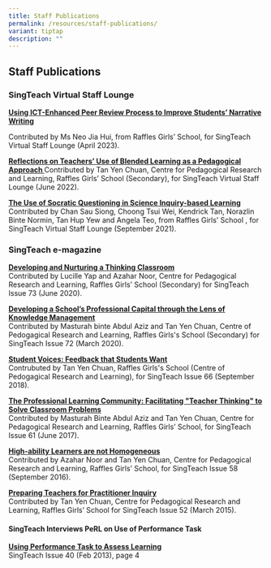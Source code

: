 ```yaml
---
title: Staff Publications
permalink: /resources/staff-publications/
variant: tiptap
description: ""
---
```

<h2>Staff Publications</h2><h3>SingTeach Virtual Staff Lounge</h3><p><strong><a href="https://singteach.nie.edu.sg/2023/04/13/using-ict-enhanced-peer-review-process-to-improve-students-narrative-writing/" rel="noopener noreferrer nofollow" target="_blank">Using ICT-Enhanced Peer Review Process to Improve Students’ Narrative Writing </a></strong></p><p>Contributed by Ms Neo Jia Hui, from Raffles Girls’ School, for SingTeach Virtual Staff Lounge (April 2023).</p><p><strong><a href="https://singteach.nie.edu.sg/2022/06/03/reflections-on-teachers-use-of-blended-learning-as-a-pedagogical-approach/" rel="noopener noreferrer nofollow" target="_blank">Reflections on Teachers’ Use of Blended Learning as a Pedagogical Approach </a></strong>Contributed by Tan Yen Chuan, Centre for Pedagogical Research and Learning, Raffles Girls’ School (Secondary), for SingTeach Virtual Staff Lounge (June 2022).</p><p><strong><a href="https://singteach.nie.edu.sg/2021/09/16/the-use-of-socratic-questioning-in-science-inquiry-based-learning/" rel="noopener noreferrer nofollow" target="_blank">The Use of Socratic Questioning in Science Inquiry-based Learning</a></strong><br>Contributed by Chan Sau Siong, Choong Tsui Wei, Kendrick Tan, Norazlin Binte Normin, Tan Hup Yew and Angela Teo, from Raffles Girls’ School , for SingTeach Virtual Staff Lounge (September 2021).</p><h3>SingTeach e-magazine</h3><p><strong><a href="https://singteach.nie.edu.sg/issue73-contribution/" rel="noopener noreferrer nofollow" target="_blank">Developing and Nurturing a Thinking Classroom</a></strong><br>Contributed by Lucille Yap and Azahar Noor, Centre for Pedagogical Research and Learning, Raffles Girls’ School (Secondary) for SingTeach Issue 73 (June 2020). </p><p><strong><a href="https://singteach.nie.edu.sg/issue72-contribution/" rel="noopener noreferrer nofollow" target="_blank">Developing a School’s Professional Capital through the Lens of Knowledge Management</a></strong><br>Contributed by Masturah binte Abdul Aziz and Tan Yen Chuan, Centre of Pedogagical Research and Learning, Raffles Girls's School (Secondary) for SingTeach Issue 72 (March 2020).</p><p><strong><a href="https://singteach.nie.edu.sg/issue66-contributions02/" rel="noopener noreferrer nofollow" target="_blank">Student Voices: Feedback that Students Want</a></strong><br>Contrubuted by Tan Yen Chuan, Raffles Girls's School (Centre of Pedogagical Research and Learning), for SingTeach Issue 66 (September 2018). </p><p><strong><a href="https://singteach.nie.edu.sg/issue61-contributions01/" rel="noopener noreferrer nofollow" target="_blank">The Professional Learning Community: Facilitating "Teacher Thinking" to Solve Classroom Problems</a></strong><br>Contributed by Masturah Binte Abdul Aziz and Tan Yen Chuan, Centre for Pedagogical Research and Learning, Raffles Girls’ School, for SingTeach Issue 61 (June 2017).</p><p><strong><a href="https://singteach.nie.edu.sg/issue58-contributions01/" rel="noopener noreferrer nofollow" target="_blank">High-ability Learners are not Homogeneous</a></strong><br>Contributed by Azahar Noor and Tan Yen Chuan, Centre for Pedagogical Research and Learning, Raffles Girls’ School, for SingTeach Issue 58 (September 2016). </p><p><strong><a href="https://singteach.nie.edu.sg/issue52-contributions/" rel="noopener noreferrer nofollow" target="_blank">Preparing Teachers for Practitioner Inquiry</a></strong><br>Contributed by Tan Yen Chuan, Centre for Pedagogical Research and Learning, Raffles Girls’ School for SingTeach Issue 52 (March 2015).</p><h4>SingTeach Interviews PeRL on Use of Performance Task</h4><p><strong><a href="/files/SingTeach_Issue40.pdf" rel="noopener noreferrer nofollow" target="_blank">Using Performance Task to Assess Learning</a></strong><br>SingTeach Issue 40 (Feb 2013), page 4</p>
